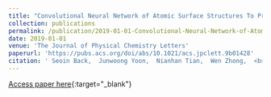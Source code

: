 ```yaml
---
title: "Convolutional Neural Network of Atomic Surface Structures To Predict Binding Energies for High-Throughput Screening of Catalysts"
collection: publications
permalink: /publication/2019-01-01-Convolutional-Neural-Network-of-Atomic-Surface-Structures-To-Predict-Binding-Energies-for-High-Throughput-Screening-of-Catalysts
date: 2019-01-01
venue: 'The Journal of Physical Chemistry Letters'
paperurl: 'https://pubs.acs.org/doi/abs/10.1021/acs.jpclett.9b01428'
citation: ' Seoin Back,  Junwoong Yoon,  Nianhan Tian,  Wen Zhong,  <b>Kevin Tran<b>,  Zachary Ulissi, &quot;Convolutional Neural Network of Atomic Surface Structures To Predict Binding Energies for High-Throughput Screening of Catalysts.&quot; The Journal of Physical Chemistry Letters, 2019.'
---
```

[Access paper here](https://pubs.acs.org/doi/abs/10.1021/acs.jpclett.9b01428){:target="_blank"}
